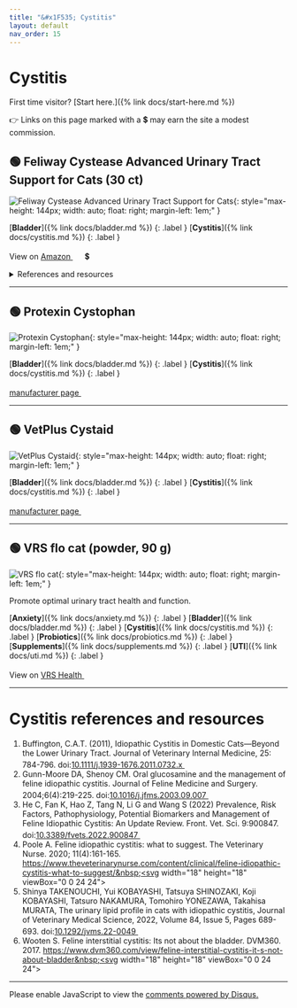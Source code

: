 ```yaml
---
title: "&#x1F535; Cystitis"
layout: default
nav_order: 15
---
```


# Cystitis

First time visitor? [Start here.]({% link docs/start-here.md %})

&#x1F449; Links on this page marked with a &#x1f4b2; may earn the site a modest commission.



## &#x1F7E2; Feliway Cystease Advanced Urinary Tract Support for Cats (30 ct)

![Feliway Cystease Advanced Urinary Tract Support for Cats](https://www.feliway.co.uk/cdn/shop/files/KWP0136_967x.png){: style="max-height: 144px; width: auto; float: right; margin-left: 1em;" }

[**Bladder**]({% link docs/bladder.md %})
{: .label }
[**Cystitis**]({% link docs/cystitis.md %})
{: .label }

View on <a href="https://www.amazon.com/dp/B00BWTP7QA/ref=nosim?tag=ckdcatsupplies-20" class="external" target="_blank">Amazon&nbsp;<svg width="18" height="18" viewBox="0 0 24 24"><use xlink:href="#svg-external-link"></use></svg></a> &#x1f4b2;

<details markdown="block">
<summary>References and resources</summary>

1.  Gunn-Moore DA, Cameron ME. A pilot study using synthetic feline facial pheromone for the management of feline idiopathic cystitis. Journal of Feline Medicine and Surgery. 2004;6(3):133-138. doi:<a href="https://doi.org/10.1016/j.jfms.2004.01.006" class="external" target="_blank">10.1016/j.jfms.2004.01.006&nbsp;<svg width="18" height="18" viewBox="0 0 24 24"><use xlink:href="#svg-external-link"></use></svg></a>

</details>

* * *



## &#x1F7E2; Protexin Cystophan

![Protexin Cystophan](https://www.protexinvet.com/images/products/standard/6236.jpg){: style="max-height: 144px; width: auto; float: right; margin-left: 1em;" }

[**Bladder**]({% link docs/bladder.md %})
{: .label }
[**Cystitis**]({% link docs/cystitis.md %})
{: .label }

 <a href="https://www.protexinvet.com/cystophan/p6236" class="external" target="_blank">manufacturer page&nbsp;<svg width="18" height="18" viewBox="0 0 24 24"><use xlink:href="#svg-external-link"></use></svg></a>

* * *



## &#x1F7E2; VetPlus Cystaid

![VetPlus Cystaid](https://www.vetplus.co.uk/wp-content/uploads/2021/04/Cystaid.png){: style="max-height: 144px; width: auto; float: right; margin-left: 1em;" }

[**Bladder**]({% link docs/bladder.md %})
{: .label }
[**Cystitis**]({% link docs/cystitis.md %})
{: .label }

 <a href="https://www.vetplus.co.uk/products/cystaid/" class="external" target="_blank">manufacturer page&nbsp;<svg width="18" height="18" viewBox="0 0 24 24"><use xlink:href="#svg-external-link"></use></svg></a>

* * *



## &#x1F7E2; VRS flo cat (powder, 90 g)

![VRS flo cat](https://vrshealth.com/wp-content/uploads/sites/8/2024/02/flo-Cat-Page-Images_2_Main-Product.png){: style="max-height: 144px; width: auto; float: right; margin-left: 1em;" }

Promote optimal urinary tract health and function.

[**Anxiety**]({% link docs/anxiety.md %})
{: .label }
[**Bladder**]({% link docs/bladder.md %})
{: .label }
[**Cystitis**]({% link docs/cystitis.md %})
{: .label }
[**Probiotics**]({% link docs/probiotics.md %})
{: .label }
[**Supplements**]({% link docs/supplements.md %})
{: .label }
[**UTI**]({% link docs/uti.md %})
{: .label }

View on <a href="https://vrshealth.com/product/flocat/" class="external" target="_blank">VRS Health&nbsp;<svg width="18" height="18" viewBox="0 0 24 24"><use xlink:href="#svg-external-link"></use></svg></a>

* * *


# Cystitis references and resources

1.  Buffington, C.A.T. (2011), Idiopathic Cystitis in Domestic Cats—Beyond the Lower Urinary Tract. Journal of Veterinary Internal Medicine, 25: 784-796. doi:<a href="https://doi.org/10.1111/j.1939-1676.2011.0732.x" class="external" target="_blank">10.1111/j.1939-1676.2011.0732.x&nbsp;<svg width="18" height="18" viewBox="0 0 24 24"><use xlink:href="#svg-external-link"></use></svg></a>
1.  Gunn-Moore DA, Shenoy CM. Oral glucosamine and the management of feline idiopathic cystitis. Journal of Feline Medicine and Surgery. 2004;6(4):219-225. doi:<a href="https://doi.org/10.1016/j.jfms.2003.09.007" class="external" target="_blank">10.1016/j.jfms.2003.09.007&nbsp;<svg width="18" height="18" viewBox="0 0 24 24"><use xlink:href="#svg-external-link"></use></svg></a>
1.  He C, Fan K, Hao Z, Tang N, Li G and Wang S (2022) Prevalence, Risk Factors, Pathophysiology, Potential Biomarkers and Management of Feline Idiopathic Cystitis: An Update Review. Front. Vet. Sci. 9:900847. doi:<a href="https://doi.org/10.3389/fvets.2022.900847" class="external" target="_blank">10.3389/fvets.2022.900847&nbsp;<svg width="18" height="18" viewBox="0 0 24 24"><use xlink:href="#svg-external-link"></use></svg></a>
1.  Poole A. Feline idiopathic cystitis: what to suggest. The Veterinary Nurse. 2020; 11(4):161-165. <a href="https://www.theveterinarynurse.com/content/clinical/feline-idiopathic-cystitis-what-to-suggest/" class="external" target="_blank">https://www.theveterinarynurse.com/content/clinical/feline-idiopathic-cystitis-what-to-suggest/&nbsp;<svg width="18" height="18" viewBox="0 0 24 24"><use xlink:href="#svg-external-link"></use></svg></a>
1.  Shinya TAKENOUCHI, Yui KOBAYASHI, Tatsuya SHINOZAKI, Koji KOBAYASHI, Tatsuro NAKAMURA, Tomohiro YONEZAWA, Takahisa MURATA, The urinary lipid profile in cats with idiopathic cystitis, Journal of Veterinary Medical Science, 2022, Volume 84, Issue 5, Pages 689-693. doi:<a href="https://doi.org/10.1292/jvms.22-0049" class="external" target="_blank">10.1292/jvms.22-0049&nbsp;<svg width="18" height="18" viewBox="0 0 24 24"><use xlink:href="#svg-external-link"></use></svg></a>
1.  Wooten S. Feline interstitial cystitis: Its not about the bladder. DVM360. 2017. <a href="https://www.dvm360.com/view/feline-interstitial-cystitis-it-s-not-about-bladder" class="external" target="_blank">https://www.dvm360.com/view/feline-interstitial-cystitis-it-s-not-about-bladder&nbsp;<svg width="18" height="18" viewBox="0 0 24 24"><use xlink:href="#svg-external-link"></use></svg></a>

* * *

<div id="disqus_thread"></div>
<script>
    var disqus_config = function () {
      this.page.url = '{{ page.url | absolute_url }}';
      this.page.identifier = '{{ page.url | absolute_url }}';
    };
    (function() {
    var d = document, s = d.createElement('script');
    s.src = 'https://ckdcatsupplies.disqus.com/embed.js';
    s.setAttribute('data-timestamp', +new Date());
    (d.head || d.body).appendChild(s);
    })();
</script>
<noscript>Please enable JavaScript to view the <a href="https://disqus.com/?ref_noscript">comments powered by Disqus.</a></noscript>

<!-- Updated 2024-12-17 00:07:13.411459Z -->
